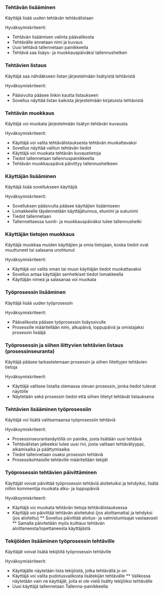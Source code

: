 ### Tehtävän lisääminen

Käyttäjä lisää uuden tehtävän tehtävälistaan

Hyväksymiskriteerit:
* Tehtävän lisäämisen valinta päävalikosta
* Tehtävälle annetaan nimi ja kuvaus
* Uusi tehtävä tallennetaan painikkeella
* Tehtävä saa lisäys- ja muokkauspäiväksi tallennushetken


### Tehtävien listaus

Käyttäjä saa nähdäkseen listan järjestelmään lisätyistä tehtävistä

Hyväksymiskriteerit:
* Pääsivulta pääsee linkin kautta listaukseen
* Sovellus näyttää listan kaikista järjestelmään kirjatuista tehtävistä


### Tehtävän muokkaus

Käyttäjä voi muokata järjestelmään lisätyn tehtävän kuvausta

Hyväksymiskriteerit:
* Käyttäjä voi valita tehtävälistauksesta tehtävän muokattavaksi
* Sovellus näyttää valitun tehtävän tiedot
* Käyttäjä voi muokata tehtävän kuvaustietoja
* Tiedot tallennetaan tallennuspainikkeella
* Tehtävän muokkauspäivä päivittyy tallennushetkeen


### Käyttäjän lisääminen

Käyttäjä lisää sovellukseen käyttäjiä

Hyväksymiskriteerit:
* Sovelluksen pääsivulta pääsee käyttäjien lisäämiseen
* Lomakkeelle täydennetään käyttäjätunnus, etunimi ja sukunimi
* Tiedot tallennetaan 
* Tallennettaessa luonti- ja muokkauspäiväksi tulee tallennushetki


### Käyttäjän tietojen muokkaus

Käyttäjä muokkaa muiden käyttäjien ja omia tietojaan, koska tiedot ovat muuttuneet tai salasana unohtunut

Hyväksymiskriteerit:
* Käyttäjä voi valita oman tai muun käyttäjän tiedot muokattavaksi
* Sovellus antaa käyttäjän senhetkiset tiedot lomakkeella
* Käyttäjän nimeä ja salasanaa voi muokata 


### Työprosessin lisääminen

Käyttäjä lisää uuden työprosessin

Hyväksymiskriteerit:
* Päävalikosta pääsee työprosessin lisäyssivulle
* Prosessille määritellään nimi, alkupäivä, loppupäivä ja omistajaksi prosessin lisääjä


### Työprosessin ja siihen liittyvien tehtävien listaus (prosessinseuranta)

Käyttäjä pääsee tarkastelemaan prosessin ja siihen liitettyjen tehtävien tietoja

Hyväksymiskriteerit:
* Käyttäjä valitsee listalta olemassa olevan prosessin, jonka tiedot tulevat näytölle
* Näytetään sekä prosessin tiedot että siihen liitetyt tehtävät listauksena


### Tehtävien lisääminen työprosessiin

Käyttäjä voi lisätä valitsemaansa työprosessiin tehtäviä

Hyväksymiskriteerit:
* Prosessinseurantanäytöllä on painike, josta lisätään uusi tehtävä
* Tehtävälistan jatkeeksi tulee uusi rivi, josta valitaan tehtävätyyppi, alkamisaika ja päättymisaika
* Tiedot tallennetaan osaksi prosessin tehtäviä
* Prosessikohtaisille tehtäville määritellään tekijät


### Työprosessin tehtävien päivittäminen

Käyttäjät voivat päivittää työprosessin tehtäviä aloitetuiksi ja tehdyiksi, lisätä niihin kommentija muokata alku- ja loppupäiviä

Hyväksymiskriteerit:
* Käyttäjä voi muokata tehtävän tietoja tehtävälistauksessa
* Käyttäjä voi päivittää tehtävän aloitetuksi (jos aloittamatta) ja tehdyksi (jos aloitettu)
** Sovellus päivittää aloitus- ja valmistumisajat vastaavasti
** Samalla päivitetään myös kuittaus tehtävän aloittaneesta/lopettaneesta käyttäjästä

### Tekijöiden lisääminen työprosessin tehtäville

Käyttäjät voivat lisätä tekijöitä työprosessin tehtäville

Hyväksymiskriteerit:
* Käyttäjälle näytetään lista tekijöistä, jotka tehtävällä jo on
* Käyttäjä voi valita pudotusvalikosta lisätekijän tehtävälle
** Valikossa näytetään vain ne käyttäjät, joita ei ole vielä lisätty tekijöiksi tehtävälle
* Uusi käyttäjä tallennetaan Tallenna-painikkeella
